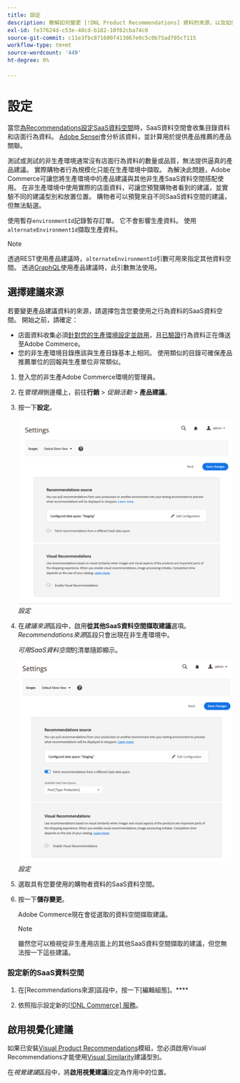 ```yaml
---
title: 設定
description: 瞭解如何變更 [!DNL Product Recommendations] 資料的來源，以及如何啟用視覺化建議。
exl-id: fe37624d-c53e-40cd-b182-10f62cba74c0
source-git-commit: c11e3fbc871600f413867e0c5c0b75ad705cf115
workflow-type: tm+mt
source-wordcount: '449'
ht-degree: 0%

---
```


# 設定

當您[為Recommendations設定SaaS資料空間](../landing/saas.md#saas-configuration)時，SaaS資料空間會收集目錄資料和店面行為資料。 [Adobe Sensei](https://www.adobe.com/sensei.html)會分析該資料，並計算用於提供產品推薦的產品關聯。

測試或測試的非生產環境通常沒有店面行為資料的數量或品質，無法提供逼真的產品建議。 實際購物者行為規模化只能在生產環境中擷取。 為解決此問題，Adobe Commerce可讓您將生產環境中的產品建議與其他非生產SaaS資料空間搭配使用。 在非生產環境中使用實際的店面資料，可讓您預覽購物者看到的建議，並實驗不同的建議型別和放置位置。 購物者可以預覽來自不同SaaS資料空間的建議，但無法點選。

使用暫存`environmentId`記錄暫存訂單。 它不會影響生產資料。 使用`alternateEnvironmentId`擷取生產資料。

>[!NOTE]
>
>透過REST使用產品建議時，`alternateEnvironmentId`引數可用來指定其他資料空間。 透過[GraphQL](https://developer.adobe.com/commerce/services/graphql/recommendations/recommendations/)使用產品建議時，此引數無法使用。

## 選擇建議來源

若要變更產品建議資料的來源，請選擇包含您要使用之行為資料的SaaS資料空間。 開始之前，請確定：

- 店面資料收集必須[針對您的生產環境設定並啟用](install-configure.md)，且[已驗證](verify.md)行為資料正在傳送至Adobe Commerce。
- 您的非生產環境目錄應該與生產目錄基本上相同。 使用類似的目錄可確保產品推薦單位的回報與生產單位非常類似。

1. 登入您的非生產Adobe Commerce環境的管理員。

1. 在&#x200B;_管理員_&#x200B;側邊欄上，前往&#x200B;**行銷** > _促銷活動_ > **產品建議**。

1. 按一下&#x200B;**設定**。

   ![產品推薦設定](assets/settings.png)
   _設定_

1. 在&#x200B;_建議來源_&#x200B;區段中，啟用&#x200B;**從其他SaaS資料空間擷取建議**&#x200B;選項。 _Recommendations來源_&#x200B;區段只會出現在非生產環境中。

   _可用SaaS資料空間_&#x200B;的清單隨即顯示。

   ![產品推薦設定](assets/settings-select-saas.png)
   _設定_

1. 選取具有您要使用的購物者資料的SaaS資料空間。

1. 按一下&#x200B;**儲存變更**。

   Adobe Commerce現在會從選取的資料空間擷取建議。

   >[!NOTE]
   >
   > 雖然您可以檢視從非生產用店面上的其他SaaS資料空間擷取的建議，但您無法按一下這些建議。

### 設定新的SaaS資料空間

1. 在[Recommendations來源]區段中，按一下[編輯組態]。****

1. 依照指示設定新的[[!DNL Commerce] 服務](/help/landing/saas.md)。

## 啟用視覺化建議

如果已安裝[Visual Product Recommendations](install-configure.md)模組，您必須啟用Visual Recommendations才能使用[Visual Similarity](type.md#visualsim)建議型別。

在&#x200B;_視覺建議_&#x200B;區段中，將&#x200B;**啟用視覺建議**&#x200B;設定為作用中的位置。

